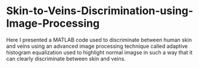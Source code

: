 # Skin-to-Veins-Discrimination-using-Image-Processing
Here I presented a MATLAB code used to discriminate between human skin and veins using an advanced image processing technique called adaptive histogram equalization used to highlight normal imagse in such a way that it can clearly discriminate between skin and veins.
